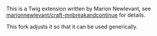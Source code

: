 This is a Twig extension written by Marion Newlevant, see [marionnewlevant/craft-mnbreakandcontinue](https://github.com/marionnewlevant/craft-mnbreakandcontinue) for details.

This fork adjusts it so that it can be used generically.
